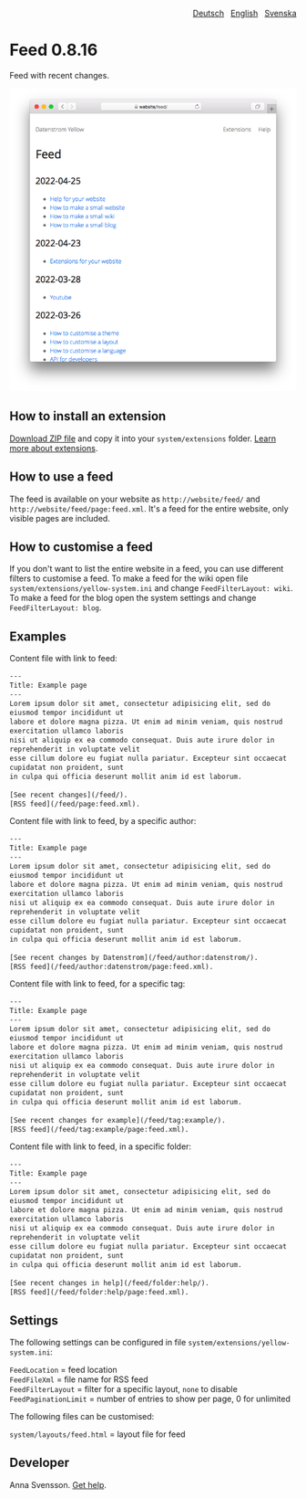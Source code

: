<p align="right"><a href="README-de.md">Deutsch</a> &nbsp; <a href="README.md">English</a> &nbsp; <a href="README-sv.md">Svenska</a></p>

# Feed 0.8.16

Feed with recent changes.

<p align="center"><img src="feed-screenshot.png?raw=true" alt="Screenshot"></p>

## How to install an extension

[Download ZIP file](https://github.com/annaesvensson/yellow-feed/archive/main.zip) and copy it into your `system/extensions` folder. [Learn more about extensions](https://github.com/annaesvensson/yellow-update).

## How to use a feed

The feed is available on your website as `http://website/feed/` and `http://website/feed/page:feed.xml`. It's a feed for the entire website, only visible pages are included.

## How to customise a feed

If you don't want to list the entire website in a feed, you can use different filters to customise a feed. To make a feed for the wiki open file `system/extensions/yellow-system.ini` and change `FeedFilterLayout: wiki`. To make a feed for the blog open the system settings and change `FeedFilterLayout: blog`.

## Examples

Content file with link to feed:

    ---
    Title: Example page
    ---
    Lorem ipsum dolor sit amet, consectetur adipisicing elit, sed do eiusmod tempor incididunt ut 
    labore et dolore magna pizza. Ut enim ad minim veniam, quis nostrud exercitation ullamco laboris 
    nisi ut aliquip ex ea commodo consequat. Duis aute irure dolor in reprehenderit in voluptate velit 
    esse cillum dolore eu fugiat nulla pariatur. Excepteur sint occaecat cupidatat non proident, sunt 
    in culpa qui officia deserunt mollit anim id est laborum.
    
    [See recent changes](/feed/). 
    [RSS feed](/feed/page:feed.xml).

Content file with link to feed, by a specific author:

    ---
    Title: Example page
    ---
    Lorem ipsum dolor sit amet, consectetur adipisicing elit, sed do eiusmod tempor incididunt ut 
    labore et dolore magna pizza. Ut enim ad minim veniam, quis nostrud exercitation ullamco laboris 
    nisi ut aliquip ex ea commodo consequat. Duis aute irure dolor in reprehenderit in voluptate velit 
    esse cillum dolore eu fugiat nulla pariatur. Excepteur sint occaecat cupidatat non proident, sunt 
    in culpa qui officia deserunt mollit anim id est laborum.

    [See recent changes by Datenstrom](/feed/author:datenstrom/). 
    [RSS feed](/feed/author:datenstrom/page:feed.xml).

Content file with link to feed, for a specific tag:

    ---
    Title: Example page
    ---
    Lorem ipsum dolor sit amet, consectetur adipisicing elit, sed do eiusmod tempor incididunt ut 
    labore et dolore magna pizza. Ut enim ad minim veniam, quis nostrud exercitation ullamco laboris 
    nisi ut aliquip ex ea commodo consequat. Duis aute irure dolor in reprehenderit in voluptate velit 
    esse cillum dolore eu fugiat nulla pariatur. Excepteur sint occaecat cupidatat non proident, sunt 
    in culpa qui officia deserunt mollit anim id est laborum.

    [See recent changes for example](/feed/tag:example/). 
    [RSS feed](/feed/tag:example/page:feed.xml).

Content file with link to feed, in a specific folder:

    ---
    Title: Example page
    ---
    Lorem ipsum dolor sit amet, consectetur adipisicing elit, sed do eiusmod tempor incididunt ut 
    labore et dolore magna pizza. Ut enim ad minim veniam, quis nostrud exercitation ullamco laboris 
    nisi ut aliquip ex ea commodo consequat. Duis aute irure dolor in reprehenderit in voluptate velit 
    esse cillum dolore eu fugiat nulla pariatur. Excepteur sint occaecat cupidatat non proident, sunt 
    in culpa qui officia deserunt mollit anim id est laborum.

    [See recent changes in help](/feed/folder:help/). 
    [RSS feed](/feed/folder:help/page:feed.xml).

## Settings

The following settings can be configured in file `system/extensions/yellow-system.ini`:

`FeedLocation` = feed location  
`FeedFileXml` = file name for RSS feed  
`FeedFilterLayout` = filter for a specific layout, `none` to disable  
`FeedPaginationLimit` = number of entries to show per page, 0 for unlimited  

The following files can be customised:

`system/layouts/feed.html` = layout file for feed  

## Developer

Anna Svensson. [Get help](https://datenstrom.se/yellow/help/).
